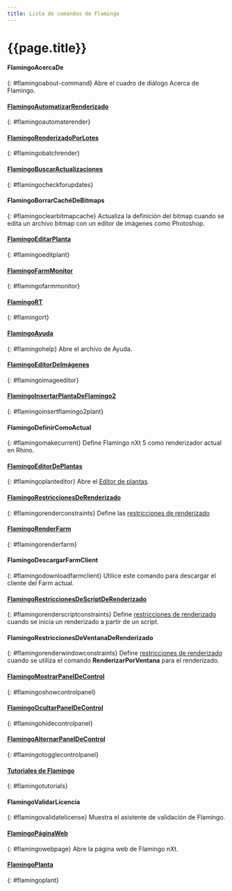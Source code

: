 ```yaml
---
title: Lista de comandos de Flamingo
---
```



# {{page.title}}

#### FlamingoAcercaDe
{: #flamingoabout-command}
Abre el cuadro de diálogo Acerca de Flamingo.

#### [FlamingoAutomatizarRenderizado](automate-rendering.html#flamingoautomaterender)
{: #flamingoautomaterender}

#### [FlamingoRenderizadoPorLotes](automate-rendering.html#batch-render)
{: #flamingobatchrender}

#### [FlamingoBuscarActualizaciones](http://nxt.flamingo3d.com/)
{: #flamingocheckforupdates}

#### FlamingoBorrarCachéDeBitmaps
{: #flamingoclearbitmapcache}
Actualiza la definición del bitmap cuando se edita un archivo bitmap con un editor de imágenes como Photoshop.

#### [FlamingoEditarPlanta](plants.html)
{: #flamingoeditplant}

#### [FlamingoFarmMonitor](render-farm.html#monitor)
{: #flamingofarmmonitor}

#### [FlamingoRT](realtime.html)
{: #flamingort}

#### [FlamingoAyuda](http://help.mcneel.com/es/flamingo/5/help/)
{: #flamingohelp}
Abre el archivo de Ayuda.

#### [FlamingoEditorDeImágenes](image-editor.html)
{: #flamingoimageeditor}

#### [FlamingoInsertarPlantaDeFlamingo2](plants.html)
{: #flamingoinsertflamingo2plant}

#### FlamingoDefinirComoActual
{: #flamingomakecurrent}
Define Flamingo nXt 5 como renderizador actual en Rhino.

#### [FlamingoEditorDePlantas](plants.html)
{: #flamingoplanteditor}
Abre el [Editor de plantas](plants.html).

#### [FlamingoRestriccionesDeRenderizado](documentproperties-flamingo.html#render-constraints)
{: #flamingorenderconstraints}
Define las [restricciones de renderizado](documentproperties-flamingo.html#render-constraints)

#### [FlamingoRenderFarm](automate-rendering.html#render-farm)
{: #flamingorenderfarm}

#### FlamingoDescargarFarmClient
{: #flamingodownloadfarmclient}
Utilice este comando para descargar el cliente del Farm actual.

#### [FlamingoRestriccionesDeScriptDeRenderizado](render-window.html#render-constraints)
{: #flamingorenderscriptconstraints}
Define [restricciones de renderizado](documentproperties-flamingo.html#render-constraints) cuando se inicia un renderizado a partir de un script.

#### FlamingoRestriccionesDeVentanaDeRenderizado
{: #flamingorenderwindowconstraints}
Define [restricciones de renderizado](documentproperties-flamingo.html#render-constraints) cuando se utiliza el comando **RenderizarPorVentana** para el renderizado.

#### [FlamingoMostrarPanelDeControl](welcome.html#control-panel)
{: #flamingoshowcontrolpanel}

#### [FlamingoOcultarPanelDeControl](welcome.html#control-panel)
{: #flamingohidecontrolpanel}

#### [FlamingoAlternarPanelDeControl](welcome.html#control-panel)
{: #flamingotogglecontrolpanel}

#### [Tutoriales de Flamingo](http://nxt.flamingo3d.com/page/tutoriales-y-documentacion)
{: #flamingotutorials}

#### FlamingoValidarLicencia
{: #flamingovalidatelicense}
Muestra el asistente de validación de Flamingo.

#### [FlamingoPáginaWeb](http://nxt.flamingo3d.com/)
{: #flamingowebpage}
Abre la página web de Flamingo nXt.

#### [FlamingoPlanta](plants.html)
{: #flamingoplant}